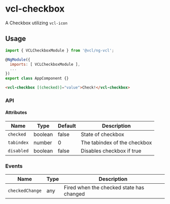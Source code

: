 # vcl-checkbox

A Checkbox utilizing `vcl-icon`

## Usage

```js
import { VCLCheckboxModule } from '@vcl/ng-vcl';

@NgModule({
  imports: [ VCLCheckboxModule ],
  ...
})
export class AppComponent {}
```

```html
<vcl-checkbox [(checked)]="value">Check!</vcl-checkbox>
```

### API

#### Attributes

| Name       | Type    | Default | Description                  |
| ---------- | ------- | ------- | ---------------------------- |
| `checked`  | boolean | false   | State of checkbox            |
| `tabindex` | number  | 0       | The tabindex of the checkbox |
| `disabled` | boolean | false   | Disables checkbox if true    |

### Events

| Name            | Type | Description                              |
| --------------- | ---- | ---------------------------------------- |
| `checkedChange` | any  | Fired when the checked state has changed |
